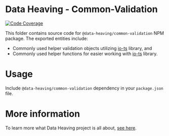 # Data Heaving - Common-Validation
[![Code Coverage](https://codecov.io/gh/DataHeaving/common/branch/develop/graph/badge.svg?flag=validation)](https://codecov.io/gh/DataHeaving/common)

This folder contains source code for `@data-heaving/common-validation` NPM package.
The exported entities include:
- Commonly used helper validation objects utilizing [io-ts](https://github.com/gcanti/io-ts) library, and
- Commonly used helper functions for easier working with [io-ts](https://github.com/gcanti/io-ts) library.

# Usage
Include `@data-heaving/common-validation` dependency in your `package.json` file.

# More information
To learn more what Data Heaving project is all about, [see here](https://github.com/DataHeaving/orchestration).